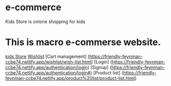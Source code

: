 # e-commerce

Kids Store is onlone shopping for kids

# This is macro e-commerse website.

[kids Store](https://friendly-feynman-ccbe74.netlify.app/)
[Wishlist](https://friendly-feynman-ccbe74.netlify.app/wishlist/wish-list.html)
[Cart management] (https://friendly-feynman-ccbe74.netlify.app/wishlist/wish-list.html)
[Login] (https://friendly-feynman-ccbe74.netlify.app/authentication/login)
[Signup] (https://friendly-feynman-ccbe74.netlify.app/authentication/login#)
[Product list] (https://friendly-feynman-ccbe74.netlify.app/product%20list/product-list.html)

 
